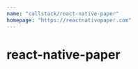 ```yaml
---
name: "callstack/react-native-paper"
homepage: "https://reactnativepaper.com"
---
```

# react-native-paper
